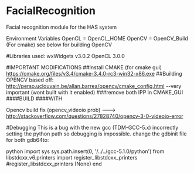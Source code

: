 # FacialRecognition
Facial recognition module for the HAS system

Environment Variables
OpenCL = OpenCL_HOME
OpenCV = OpenCV_Build (For cmake) see below for building OpenCV

#Libraries used: 
wxWidgets v3.0.2
OpenCL 3.0.0



#IMPORTANT MODIFICATIONS
##Install CMAKE (for cmake gui)
https://cmake.org/files/v3.4/cmake-3.4.0-rc3-win32-x86.exe
##Building OPENCV
based off: http://perso.uclouvain.be/allan.barrea/opencv/cmake_config.html
--very important (wont built with it enabled)
###remove both IPP in CMAKE_GUI 
####BUILD
####WITH

Opencv build fix (opencv_videoio prob) ---> http://stackoverflow.com/questions/27828740/opencv-3-0-videoio-error

#Debugging
This is a bug with the new gcc (TDM-GCC-5.x) incorrectly setting the python path so debugging is impossible.
change the gdbinit file for both gdb64to:

python
import sys
sys.path.insert(0, '/../../gcc-5.1.0/python')
from libstdcxx.v6.printers import register_libstdcxx_printers
\#register_libstdcxx_printers (None)
end
